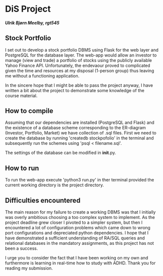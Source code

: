 # DiS Project
##### Ulrik Bjørn Meelby, rgt545

## Stock Portfolio
I set out to develop a stock portfolio DBMS using Flask for the web layer and PostgreSQL for the database layer. The web-app would allow an investor to manage (view and trade) a portfolio of stocks using the publicly available Yahoo Finance API. 
Unfortunately, the endevaour proved to complicated given the time and resources at my disposal (1-person group) thus leaving me without a functioning application. 

In the sincere hope that I might be able to pass the project anyway, I have written a bit about the project to demonstrate some knowledge of the course material.  

## How to compile
Assuming that our dependencies are installed (PostgreSQL and Flask) and the existence of a database scheme corresponding to the ER-diagram (Investor, Portfolio, Market) we have collection of .sql files. First we need to create the database by running 'createdb stockpofolio' in the terminal and subsequently run the schemes using 'psql < filename.sql'. 

The settings of the database can be modified in __init__.py.

## How to run
To run the web-app execute 'python3 run.py' in ther terminal provided the current working directory is the project directory.

## Difficulties encountered
The main reason for my failure to create a working DBMS was that I initially was overly ambitious choosing a too complex system to implement. As the project deadline grew closer I pivoted to a simpler system, but then I encountered a lot of configuration problems which came down to wrong port configurations and depreciated python dependencies. I hope that I have demonstrated a sufficient understanding of RA/SQL queries and relational databases in the mandatory assignments, as this project has not been a success. 

I urge you to consider the fact that I have been working on my own and furthermore is learning in real-time how to study with ADHD. Thank you for reading my submission. 


















